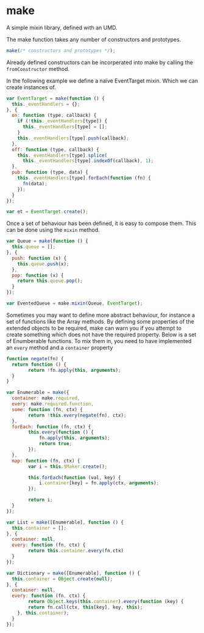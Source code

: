 make
====

A simple mixin library, defined with an UMD.

The make function takes any number of constructors and prototypes.
````javascript
make(/* constructors and prototypes */);
````
Already defined constructors can be incorperated into make by calling the `fromConstructor` method.


In the following example we define a naïve EventTarget mixin. Which we can create instances of.
````javascript
var EventTarget = make(function () {
  this._eventHandlers = {};
}, {
  on: function (type, callback) {
    if (!this._eventHandlers[type]) {
      this._eventHandlers[type] = [];
    }
    this._eventHandlers[type].push(callback);
  },
  off: function (type, callback) {
    this._eventHandlers[type].splice(
      this._eventHandlers[type].indexOf(callback), 1);
  },
  pub: function (type, data) {
    this._eventHandlers[type].forEach(function (fn) {
      fn(data);
    });
  }
});

var et = EventTarget.create();
````

Once a set of behaviour has been defined, it is easy to compose them. This can be done using the `mixin` method.
````javascript
var Queue = make(function () {
  this.queue = [];
}, {
  push: function (x) {
    this.queue.push(x);
  },
  pop: function (x) {
    return this.queue.pop();
  }
});

var EventedQueue = make.mixin(Queue, EventTarget);
````

Sometimes you may want to define more abstract behaviour, for instance a set of functions like the Array methods. By defining some properties of the extended objects to be required, make can warn you if you attempt to create something which does not have the required property. Below is a set of Enumberable functions. To mix them in, you need to have implemented an `every` method and a `container` property
````javascript
function negate(fn) {
  return function () {
		return !fn.apply(this, arguments);
  }
}

var Enumerable = make({
  container: make.required,
  every: make.required.function,
  some: function (fn, ctx) {
		return !this.every(negate(fn), ctx);
  },
  forEach: function (fn, ctx) {
		this.every(function () {
			fn.apply(this, arguments);
			return true;
		});
  },
  map: function (fn, ctx) {
		var i = this.$Maker.create();

		this.forEach(function (val, key) {
			i.container[key] = fn.apply(ctx, arguments);
		});

		return i;
  }
});

var List = make([Enumerable], function () {
  this.container = [];
}, {
  container: null,
  every: function (fn, ctx) {
		return this.container.every(fn,ctx)
  }
});

var Dictionary = make([Enumerable], function () {
  this.container = Object.create(null);
}, {
  container: null,
  every: function (fn, ctx) {
		return Object.keys(this.container).every(function (key) {
  		return fn.call(ctx, this[key], key, this);
  	}, this.container);
  }
});

````
